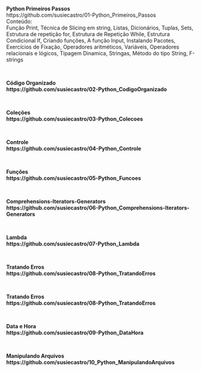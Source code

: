 <p><b>Python Primeiros Passos</b><br>
https://github.com/susiecastro/01-Python_Primeiros_Passos<Br>
Conteúdo:<br>
Função Print, Técnica de Slicing em string, Listas, Dicionários, Tuplas, Sets, Estrutura de repetição for, Estrutura de Repetição While, Estrutura Condicional If, Criando funções, A função Input, Instalando Pacotes, Exercícios de Fixação, Operadores aritméticos, Variáveis, Operadores relacionais e lógicos, Tipagem Dinamica, Stringas, Método do tipo String, F-strings
</p>
<br>
<p><b>Código Organizado<b><br>
https://github.com/susiecastro/02-Python_CodigoOrganizado</p>
<br>
<p><b>Coleções<b><br>
https://github.com/susiecastro/03-Python_Colecoes</p>
<br>
<p><b>Controle<b><br>
https://github.com/susiecastro/04-Python_Controle
</p>
<br>
<p><b>Funções<b><br>
https://github.com/susiecastro/05-Python_Funcoes
</p>
<br>
<p><b>Comprehensions-Iterators-Generators<b><br>
https://github.com/susiecastro/06-Python_Comprehensions-Iterators-Generators
</p>
<br>
<p><b>Lambda<b><br>
https://github.com/susiecastro/07-Python_Lambda
</p>
<br>
<p><b>Tratando Erros<b><br>
https://github.com/susiecastro/08-Python_TratandoErros
</p>
<br>
<p><b>Tratando Erros<b><br>
https://github.com/susiecastro/08-Python_TratandoErros
</p>
<br>
<p><b>Data e Hora<b><br>
https://github.com/susiecastro/09-Python_DataHora
</p>
<br>
<p><b>Manipulando Arquivos<b><br>
https://github.com/susiecastro/10_Python_ManipulandoArquivos
</p>

